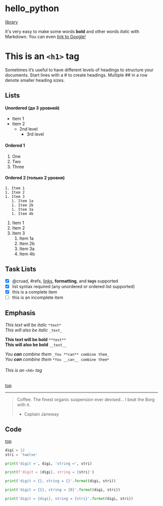 # <a name="top"></a> hello_python

[library](./library)


It's very easy to make some words **bold** and other words *italic* with Markdown. You can even [link to Google!](http://google.com)

# This is an `<h1>` tag

Sometimes it’s useful to have different levels of headings to structure your documents. Start lines with a # to create headings. Multiple ## in a row denote smaller heading sizes.

## Lists


#### Unordered (до 3 уровней)

* Item 1
* Item 2
  * 2nd level
    * 3rd level


#### Ordered 1

1. One
2. Two
3. Three

#### Ordered 2 (только 2 уровня)

```
1. Item 1
1. Item 2
1. Item 3
   1. Item 1a
   1. Item 2b
   1. Item 3a
   1. Item 4b
```

1. Item 1
1. Item 2
1. Item 3
   1. Item 1a
   1. Item 2b
   1. Item 3a
   1. Item 4b

## Task Lists

- [x] @cruad, #refs, [links](), **formatting**, and <del>tags</del> supported
- [x] list syntax required (any unordered or ordered list supported)
- [x] this is a complete item
- [ ] this is an incomplete item

## Emphasis

*This text will be italic*  `*text*`  
_This will also be italic_  `_text_`

**This text will be bold**  `**text**`  
__This will also be bold__  `__text__`

_You **can** combine them_  `_You **can** combine them_`  
*You __can__ combine them*  `*You __can__ combine them*`

[top]: /#top "вверх"

###### This is an `<h6>` tag

[top]

---

> Coffee. The finest organic suspension ever devised... I beat the Borg with it.
> - Captain Janeway

## Code

[top]


```python
digi = 12
stri = 'twelve'

print('digit =', digi, 'string =', stri)

print(f'digit = {digi}, string = {stri}')

print('digit = {}, string = {}'.format(digi, stri))

print('digit = {1}, string = {0}'.format(digi, stri))

print('digit = {digi}, string = {stri}'.format(digi, stri))
```
